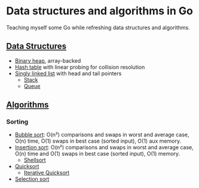 # Data structures and algorithms in Go

Teaching myself some Go while refreshing data structures and algorithms.

## [Data Structures](pkg/ds/)

* [Binary heap](pkg/ds/binary_heap.go), array-backed
* [Hash table](pkg/ds/hash_table.go) with linear probing for collision resolution
* [Singly linked list](pkg/ds/singly_linked_list.go) with head and tail pointers
  * [Stack](pkg/ds/stack.go)
  * [Queue](pkg/ds/queue.go)

## [Algorithms](pkg/algs/)

### Sorting

* [Bubble sort](pkg/algs/bubble_sort.go): O(n²) comparisons and swaps in worst and average case, O(n) time, O(1) swaps in best case (sorted input), O(1) aux memory.
* [Insertion sort](pkg/algs/insertion_sort.go): O(n²) comparisons and swaps in worst and average case, O(n) time and O(1) swaps in best case (sorted input), O(1) memory. 
  * [Shellsort](pkg/algs/insertion_sort.go)
* [Quicksort](pkg/algs/quicksort.go)
  * [Iterative Quicksort](pkg/algs/quicksort.go)
* [Selection sort](pkg/algs/selection_sort.go)